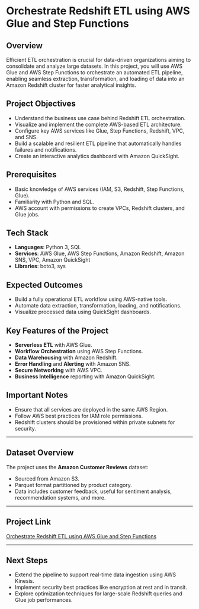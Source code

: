 # Orchestrate Redshift ETL using AWS Glue and Step Functions

## Overview
Efficient ETL orchestration is crucial for data-driven organizations aiming to consolidate and analyze large datasets. In this project, you will use AWS Glue and AWS Step Functions to orchestrate an automated ETL pipeline, enabling seamless extraction, transformation, and loading of data into an Amazon Redshift cluster for faster analytical insights.

## Project Objectives
- Understand the business use case behind Redshift ETL orchestration.
- Visualize and implement the complete AWS-based ETL architecture.
- Configure key AWS services like Glue, Step Functions, Redshift, VPC, and SNS.
- Build a scalable and resilient ETL pipeline that automatically handles failures and notifications.
- Create an interactive analytics dashboard with Amazon QuickSight.

## Prerequisites
- Basic knowledge of AWS services (IAM, S3, Redshift, Step Functions, Glue).
- Familiarity with Python and SQL.
- AWS account with permissions to create VPCs, Redshift clusters, and Glue jobs.

## Tech Stack
- **Languages**: Python 3, SQL
- **Services**: AWS Glue, AWS Step Functions, Amazon Redshift, Amazon SNS, VPC, Amazon QuickSight
- **Libraries**: boto3, sys

## Expected Outcomes
- Build a fully operational ETL workflow using AWS-native tools.
- Automate data extraction, transformation, loading, and notifications.
- Visualize processed data using QuickSight dashboards.

## Key Features of the Project
- **Serverless ETL** with AWS Glue.
- **Workflow Orchestration** using AWS Step Functions.
- **Data Warehousing** with Amazon Redshift.
- **Error Handling** and **Alerting** with Amazon SNS.
- **Secure Networking** with AWS VPC.
- **Business Intelligence** reporting with Amazon QuickSight.

## Important Notes
- Ensure that all services are deployed in the same AWS Region.
- Follow AWS best practices for IAM role permissions.
- Redshift clusters should be provisioned within private subnets for security.

---
## Dataset Overview

The project uses the **Amazon Customer Reviews** dataset:
- Sourced from Amazon S3.
- Parquet format partitioned by product category.
- Data includes customer feedback, useful for sentiment analysis, recommendation systems, and more.

---

## Project Link
[Orchestrate Redshift ETL using AWS Glue and Step Functions](https://www.projectpro.io/project-use-case/orchestrating-an-etl-process-using-aws-step-and-glue-functions)

---

## Next Steps
- Extend the pipeline to support real-time data ingestion using AWS Kinesis.
- Implement security best practices like encryption at rest and in transit.
- Explore optimization techniques for large-scale Redshift queries and Glue job performances.
